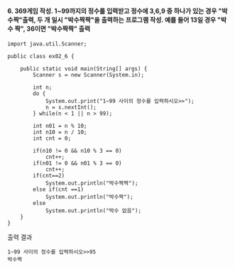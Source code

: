 #### 6. 369게임 작성. 1~99까지의 정수를 입력받고 정수에 3,6,9 중 하나가 있는 경우 "박수짝"출력, 두 개 일시 "박수짝짝"을 출력하는 프로그램 작성. 예를 들어 13일 경우 "박수 짝", 36이면 "박수짝짝" 출력

```
import java.util.Scanner;

public class ex02_6 {

	public static void main(String[] args) {
		Scanner s = new Scanner(System.in);
		
		int n;
		do {
			System.out.print("1~99 사이의 정수를 입력하시오>>");
			n = s.nextInt();
		} while(n < 1 || n > 99);
		
		int n01 = n % 10;
		int n10 = n / 10;
		int cnt = 0;

		if(n10 != 0 && n10 % 3 == 0)
			cnt++;
		if(n01 != 0 && n01 % 3 == 0)
			cnt++;
		if(cnt==2)
			System.out.println("박수짝짝");
		else if(cnt ==1)
			System.out.println("박수짝");
		else
			System.out.println("박수 없음");
	}
}
```
출력 결과
```
1~99 사이의 정수를 입력하시오>>95
박수짝
```

